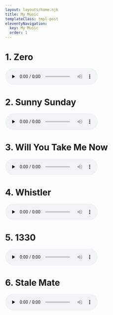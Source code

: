 ```yaml
---
layout: layouts/home.njk
title: My Music
templateClass: tmpl-post
eleventyNavigation:
  key: My Music
  order: 1
---
```


# 1. Zero

<audio controls preload="none">
<source src="/media/1_zero.mp3" type="audio/mp3">
</audio>

# 2. Sunny Sunday

<audio controls preload="none">
<source src="/media/2_sunny.mp3" type="audio/mp3">
</audio>

# 3. Will You Take Me Now

<audio controls preload="none">
<source src="/media/3_will_you.mp3" type="audio/mp3">
</audio>

# 4. Whistler

<audio controls preload="none">
<source src="/media/4_whistler.mp3" type="audio/mp3">
</audio>

# 5. 1330

<audio controls preload="none">
<source src="/media/5_1330.mp3" type="audio/mp3">
</audio>

# 6. Stale Mate

<audio controls preload="none">
<source src="/media/6_slate_mate.mp3" type="audio/mp3">
</audio>





